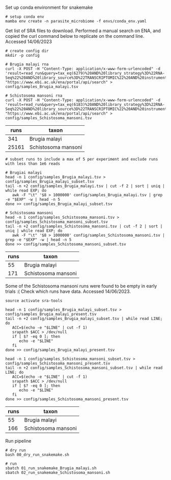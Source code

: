 
Set up conda environment for snakemake
```
# setup conda env
mamba env create -n parasite_microbiome -f envs/conda_env.yaml

```

Get list of SRA files to download. Performed a manual search on ENA, and copied the curl command below to replicate on the command line. Accessed 14/06/2023

```
# create config dir
mkdir -p config

# Brugia malayi rna
curl -X POST -H "Content-Type: application/x-www-form-urlencoded" -d 'result=read_run&query=tax_eq(6279)%20AND%20library_strategy%3D%22RNA-Seq%22%20AND%20library_source%3D%22TRANSCRIPTOMIC%22%20AND%20instrument_platform%3D%22ILLUMINA%22%20AND%20library_layout%3D%22PAIRED%22&fields=run_accession%2Cstudy_accession%2Cexperiment_accession%2Csample_accession%2Cexperiment_title%2Ccenter_name%2Cbase_count%2Cread_count%2Ctax_id%2Clibrary_strategy%2Clibrary_selection%2Chost%2Chost_scientific_name%2Chost_status%2Cdev_stage%2Cfastq_ftp&format=tsv' "https://www.ebi.ac.uk/ena/portal/api/search" > config/samples_Brugia_malayi.tsv

# Schistosoma mansoni rna
curl -X POST -H "Content-Type: application/x-www-form-urlencoded" -d 'result=read_run&query=tax_eq(6183)%20AND%20library_strategy%3D%22RNA-Seq%22%20AND%20library_source%3D%22TRANSCRIPTOMIC%22%20AND%20instrument_platform%3D%22ILLUMINA%22%20AND%20library_layout%3D%22PAIRED%22&fields=run_accession%2Cstudy_accession%2Cexperiment_accession%2Csample_accession%2Cexperiment_title%2Ccenter_name%2Cbase_count%2Cread_count%2Ctax_id%2Clibrary_strategy%2Clibrary_selection%2Chost%2Chost_scientific_name%2Chost_status%2Cdev_stage%2Cfastq_ftp&format=tsv' "https://www.ebi.ac.uk/ena/portal/api/search" > config/samples_Schistosoma_mansoni.tsv
```

| runs  | taxon               | 
|-------|---------------------|
|  341  | Brugia malayi       |
| 25161 | Schistosoma mansoni |

```
# subset runs to include a max of 5 per experiment and exclude runs with less than 1e6 reads

# Brugiai malayi
head -n 1 config/samples_Brugia_malayi.tsv > config/samples_Brugia_malayi_subset.tsv
tail -n +2 config/samples_Brugia_malayi.tsv | cut -f 2 | sort | uniq | while read EXP; do
   awk -F "\t" '$8 > 1000000' config/samples_Brugia_malayi.tsv | grep -e "$EXP" -w | head -n 5
done >> config/samples_Brugia_malayi_subset.tsv

# Schistosoma mansoni
head -n 1 config/samples_Schistosoma_mansoni.tsv > config/samples_Schistosoma_mansoni_subset.tsv
tail -n +2 config/samples_Schistosoma_mansoni.tsv | cut -f 2 | sort | uniq | while read EXP; do
   awk -F "\t" '$8 > 1000000' config/samples_Schistosoma_mansoni.tsv | grep -e "$EXP" -w | head -n 5
done >> config/samples_Schistosoma_mansoni_subset.tsv
```

| runs | taxon               |
|------|---------------------|
|  55  | Brugia malayi       |
|  171 | Schistosoma mansoni |


Some of the Schistosoma mansoni runs were found to be empty in early trials :( Check which runs have data. Accessed 14/06/2023.
```
source activate sra-tools

head -n 1 config/samples_Brugia_malayi_subset.tsv > config/samples_Brugia_malayi_present.tsv
tail -n +2 config/samples_Brugia_malayi_subset.tsv | while read LINE; do
   ACC=$(echo -e "$LINE" | cut -f 1)
   srapath $ACC > /dev/null
   if [ $? -eq 0 ]; then
      echo -e "$LINE"
   fi
done >> config/samples_Brugia_malayi_present.tsv

head -n 1 config/samples_Schistosoma_mansoni_subset.tsv > config/samples_Schistosoma_mansoni_present.tsv
tail -n +2 config/samples_Schistosoma_mansoni_subset.tsv | while read LINE; do 
   ACC=$(echo -e "$LINE" | cut -f 1)
   srapath $ACC > /dev/null
   if [ $? -eq 0 ]; then
      echo -e "$LINE"
   fi    
done >> config/samples_Schistosoma_mansoni_present.tsv

```

| runs | taxon               |
|------|---------------------|
|  55  | Brugia malayi       |
|  166 | Schistosoma mansoni |


Run pipeline
```
# dry run
bash 00_dry_run_snakemake.sh

# run
sbatch 01_run_snakemake_Brugia_malayi.sh
sbatch 02_run_snakemake_Schistosoma_mansoni.sh

```

